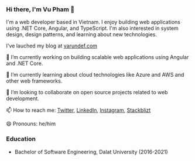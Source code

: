 ### Hi there, I'm Vu Pham 👋

I'm a web developer based in Vietnam. I enjoy building web applications using .NET Core, Angular, and TypeScript. I'm also interested in system design, design patterns, and learning about new technologies.

I've lauched my blog at [varundef.com](https://www.varundef.com) 

🔭 I’m currently working on building scalable web applications using Angular and .NET Core.

🌱 I’m currently learning about cloud technologies like Azure and AWS and other web frameworks.

👯 I’m looking to collaborate on open source projects related to web development.

📫 How to reach me: [Twitter](https://twitter.com/anhvupt), [LinkedIn](https://www.linkedin.com/in/anhvupt), [Instagram](https://www.instagram.com/_anhvupt), [Stackblizt](https://stackblitz.com/@anhvupt)

😄 Pronouns: he/him

### Education

- Bachelor of Software Engineering, Dalat University (2016-2021)
